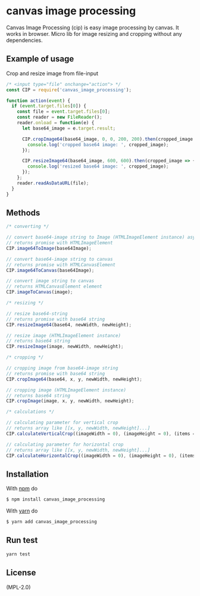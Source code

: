 # canvas image processing

Canvas Image Processing (cip) is easy image processing by canvas.
It works in browser.
Micro lib for image resizing and cropping without any dependencies.

## Example of usage

Crop and resize image from file-input

```js
/* <input type="file" onchange="action"> */
const CIP = require('canvas_image_processing');

function action(event) {
  if (event.target.files[0]) {
    const file = event.target.files[0];
    const reader = new FileReader();
    reader.onload = function(e) {
      let base64_image = e.target.result;

      CIP.cropImage64(base64_image, 0, 0, 200, 200).then(cropped_image => {
        console.log('cropped base64 image: ', cropped_image);
      });

      CIP.resizeImage64(base64_image, 600, 600).then(cropped_image => {
        console.log('resized base64 image: ', cropped_image);
      });
    };
    reader.readAsDataURL(file);
  }
}
```

## Methods

```js
/* converting */

// convert base64-image string to Image (HTMLImageElement instance) asynchronously
// returns promise with HTMLImageElement
CIP.image64ToImage(base64Image);

// convert base64-image string to canvas
// returns promise with HTMLCanvasElement
CIP.image64ToCanvas(base64Image);

// convert image string to canvas
// returns HTMLCanvasElement element
CIP.imageToCanvas(image);

/* resizing */

// resize base64-string
// returns promise with base64 string
CIP.resizeImage64(base64, newWidth, newHeight);

// resize image (HTMLImageElement instance)
// returns base64 string
CIP.resizeImage(image, newWidth, newHeight);

/* cropping */

// cropping image from base64-image string
// returns promise with base64 string
CIP.cropImage64(base64, x, y, newWidth, newHeight);

// cropping image (HTMLImageElement instance)
// returns base64 string
CIP.cropImage(image, x, y, newWidth, newHeight);

/* calculations */

// calculating parameter for vertical crop
// returns array like [[x, y, newWidth, newHeight]...]
CIP.calculateVerticalCrop((imageWidth = 0), (imageHeight = 0), (items = 0));

// calculating parameter for horizontal crop
// returns array like [[x, y, newWidth, newHeight]...]
CIP.calculateHorizontalCrop((imageWidth = 0), (imageHeight = 0), (items = 0));
```

## Installation

With [npm](https://npmjs.org) do

```bash
$ npm install canvas_image_processing
```

With [yarn](https://yarnpkg.com) do

```bash
$ yarn add canvas_image_processing
```

## Run test

```bash
yarn test
```

## License

(MPL-2.0)
